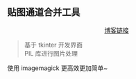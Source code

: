 
## 贴图通道合并工具

<center>

[博客链接](https://blog.l0v0.com/posts/4e26c2a5.html) 
</center>

> 基于 tkinter 开发界面    
> PIL 库进行图片处理    

使用 imagemagick 更高效更加简单~